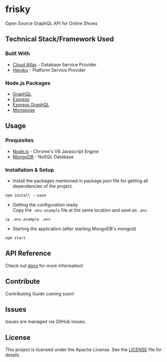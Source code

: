 # frisky
Open Source GraphQL API for Online Shows

<!-- ## Build status
Coming Soon! -->

## Technical Stack/Framework Used

### Built With
 - [Cloud Atlas](https://www.mongodb.com/cloud/atlas) - Database Service Provider
 - [Heroku](https://heroku.com/) - Platform Service Provider

### Node.js Packages
 - [GraphQL](https://www.npmjs.com/package/graphql)
 - [Express](https://www.npmjs.com/package/express)
 - [Express GraphQL](https://www.npmjs.com/package/express-graphql)
 - [Mongoose](https://www.npmjs.com/package/mongoose)

## Usage

### Prequisites
- [Node.js](https://nodejs.org/) - Chrome's V8 Javascript Engine
- [MongoDB](https://mongodb.org/) - NoSQL Database

### Installation & Setup
- Install the packages mentioned in package.json file for getting all dependencies of the project.
```
npm install --save
```
- Getting the configuration ready  
Copy the ``.env.example`` file at the same location and save as ``.env``
```
cp .env.example .env
```
- Starting the application (after starting MongoDB's mongod)
```
npm start
```

## API Reference
Check out [docs](https://prabhuomkar.github.io/frisky) for more information!

<!-- ## Tests
To run tests
```
npm run test
``` -->

## Contribute
Contributing Guide coming soon!

## Issues
Issues are managed via GitHub Issues.

## License
This project is licensed under the Apache License. See the [LICENSE](LICENSE) file for details.
